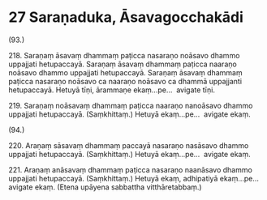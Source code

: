 # 27 Saraṇaduka, Āsavagocchakādi

(93.)

218\. Saraṇaṃ āsavaṃ dhammaṃ paṭicca nasaraṇo noāsavo dhammo uppajjati hetupaccayā. Saraṇaṃ āsavaṃ dhammaṃ paṭicca naaraṇo noāsavo dhammo uppajjati hetupaccayā. Saraṇaṃ āsavaṃ dhammaṃ paṭicca nasaraṇo noāsavo ca naaraṇo noāsavo ca dhammā uppajjanti hetupaccayā. Hetuyā tīṇi, ārammaṇe ekaṃ…pe…  avigate tīṇi.

219\. Saraṇaṃ noāsavaṃ dhammaṃ paṭicca naaraṇo nanoāsavo dhammo uppajjati hetupaccayā. (Saṃkhittaṃ.) Hetuyā ekaṃ…pe…  avigate ekaṃ.

(94.)

220\. Araṇaṃ sāsavaṃ dhammaṃ paccayā nasaraṇo nasāsavo dhammo uppajjati hetupaccayā. (Saṃkhittaṃ.) Hetuyā ekaṃ…pe…  avigate ekaṃ.

221\. Araṇaṃ anāsavaṃ dhammaṃ paṭicca nasaraṇo naanāsavo dhammo uppajjati hetupaccayā. (Saṃkhittaṃ.) Hetuyā ekaṃ, adhipatiyā ekaṃ…pe…  avigate ekaṃ. (Etena upāyena sabbattha vitthāretabbaṃ.)
